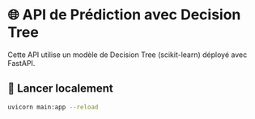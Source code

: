 # 🌐 API de Prédiction avec Decision Tree

Cette API utilise un modèle de Decision Tree (scikit-learn) déployé avec FastAPI.

## 🔧 Lancer localement

```bash
uvicorn main:app --reload
